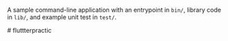 A sample command-line application with an entrypoint in `bin/`, library code
in `lib/`, and example unit test in `test/`.


<!-- Q.1: Create two integer variables length and breadth and assign values then check if they are square values or rectangle values.
ie: if both values are equal then it's square otherwise rectangle.

Q.2: Take two variables and store age then using if/else condition to determine oldest and youngest among them.

Q.3: A student will not be allowed to sit in exam if his/her attendance is less than 75%. Create integer variables and assign value:
Number of classes held = 16,
Number of classes attended = 10,
and print percentage of class attended.
Is student is allowed to sit in exam or not?

Q.4: Create integer variable assign any year to it and check if a year is leap year or not.
If a year is divisible by 4 then it is leap year but if the year is century year like 2000, 1900, 2100 then it must be divisible by 400.
i.e: Use % ( modulus ) operator.

Q.5  Write a program to read temperature in centigrade and display a suitable message according to temperature:
You have num variable temperature = 42;
Now print the message according to temperature:
temp < 0 then Freezing weather
temp 0-10 then Very Cold weather
temp 10-20 then Cold weather
temp 20-30 then Normal in Temp
temp 30-40 then Its Hot
temp >=40 then Its Very Hot


Q.6: Write a program to check whether an alphabet is a vowel or consonant.

Q.7: Write a program to calculate and print the Electricity bill of a given customer. Create variable for customer id, name, unit consumed by the user, bill_amount and print the total amount the customer needs to pay. The charge are as follow :

Unit    Charge/unit
upto 199    @1.20
200 and above but less than 400    @1.50
400 and above but less than 600    @1.80
600 and above             @2.00;

Test Data :
id: 1001
name: James
units: 800
Expected Output :
Customer IDNO :1001
Customer Name :James
unit Consumed :800
Amount Charges @Rs. 2.00 per unit : 1600.00
Net Bill Amount : 1600.00


Q.8: Create a list of names and print all names using list.

Q.9: Create an empty list of type string called days. Use the add method to add names of 7 days and print all days.

Q.10: Create a list of Days and remove one by one from the end of list.

Note:
Submit your assignment using Word File only
Add Profile Links into Word File. --># fluttterpractic
